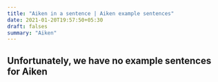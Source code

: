 ```yaml
---
title: "Aiken in a sentence | Aiken example sentences"
date: 2021-01-20T19:57:50+05:30
draft: falses
summary: "Aiken"
---
```

## Unfortunately, we have no example sentences for Aiken                 
